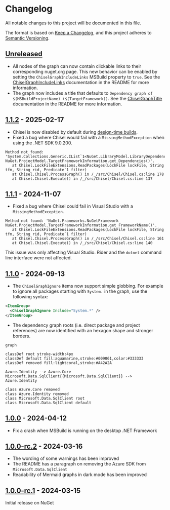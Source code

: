 # Changelog

All notable changes to this project will be documented in this file.

The format is based on [Keep a Changelog](https://keepachangelog.com/en/1.0.0/), and this project adheres to [Semantic Versioning](https://semver.org/spec/v2.0.0.html).

## [Unreleased][Unreleased]

* All nodes of the graph can now contain clickable links to their corresponding nuget.org page. This new behavior can be enabled by setting the `ChiselGraphIncludeLinks` MSBuild property to `true`. See the [ChiselGraphIncludeLinks](https://github.com/0xced/Chisel#chiselgraphincludelinks) documentation in the README for more information.
* The graph now includes a title that defaults to `Dependency graph of $(MSBuildProjectName) ($(TargetFramework))`. See the [ChiselGraphTitle](https://github.com/0xced/Chisel#chiselgraphtitle) documentation in the README for more information.

## [1.1.2][1.1.2] - 2025-02-17

* Chisel is now disabled by default during [design-time builds](https://github.com/dotnet/project-system/blob/main/docs/design-time-builds.md).
* Fixed a bug where Chisel would fail with a `MissingMethodException` when using the .NET SDK 9.0.200.
```
Method not found: 'System.Collections.Generic.IList`1<NuGet.LibraryModel.LibraryDependency> NuGet.ProjectModel.TargetFrameworkInformation.get_Dependencies()'.
   at Chisel.LockFileExtensions.ReadPackages(LockFile lockFile, String tfm, String rid, Predicate`1 filter)
   at Chisel.Chisel.ProcessGraph() in /_/src/Chisel/Chisel.cs:line 178
   at Chisel.Chisel.Execute() in /_/src/Chisel/Chisel.cs:line 137
```

## [1.1.1][1.1.1] - 2024-11-07

* Fixed a bug where Chisel could fail in Visual Studio with a `MissingMethodException`.
```
Method not found: 'NuGet.Frameworks.NuGetFramework NuGet.ProjectModel.TargetFrameworkInformation.get_FrameworkName()'.
   at Chisel.LockFileExtensions.ReadPackages(LockFile lockFile, String tfm, String rid, Predicate`1 filter)
   at Chisel.Chisel.ProcessGraph() in /_/src/Chisel/Chisel.cs:line 161
   at Chisel.Chisel.Execute() in /_/src/Chisel/Chisel.cs:line 140
```

This issue was only affecting Visual Studio. Rider and the `dotnet` command line interface were not affected.

## [1.1.0][1.1.0] - 2024-09-13

* The `ChiselGraphIgnore` items now support simple globbing. For example to ignore all packages starting with `System.` in the graph, use the following syntax:

```xml
<ItemGroup>
  <ChiselGraphIgnore Include="System.*" />
</ItemGroup>
```

* The dependency graph roots (i.e. direct package and project references) are now identified with an hexagon shape and stronger borders.

```mermaid
graph

classDef root stroke-width:4px
classDef default fill:aquamarine,stroke:#009061,color:#333333
classDef removed fill:lightcoral,stroke:#A42A2A

Azure.Identity --> Azure.Core
Microsoft.Data.SqlClient{{Microsoft.Data.SqlClient}} --> Azure.Identity

class Azure.Core removed
class Azure.Identity removed
class Microsoft.Data.SqlClient root
class Microsoft.Data.SqlClient default
```

## [1.0.0][1.0.0] - 2024-04-12

* Fix a crash when MSBuild is running on the desktop .NET Framework

## [1.0.0-rc.2][1.0.0-rc.2] - 2024-03-16

* The wording of some warnings has been improved
* The README has a paragraph on removing the Azure SDK from `Microsoft.Data.SqlClient`
* Readability of Mermaid graphs in dark mode has been improved

## [1.0.0-rc.1][1.0.0-rc.1] - 2024-03-15

Initial release on NuGet

[Unreleased]: https://github.com/0xced/Chisel/compare/1.1.2...HEAD
[1.1.2]: https://github.com/0xced/Chisel/compare/1.1.1...1.1.2
[1.1.1]: https://github.com/0xced/Chisel/compare/1.1.0...1.1.1
[1.1.0]: https://github.com/0xced/Chisel/compare/1.0.0...1.1.0
[1.0.0]: https://github.com/0xced/Chisel/compare/1.0.0-rc.2...1.0.0
[1.0.0-rc.2]: https://github.com/0xced/Chisel/compare/1.0.0-rc.1...1.0.0-rc.2
[1.0.0-rc.1]: https://github.com/0xced/Chisel/releases/tag/1.0.0-rc.1
